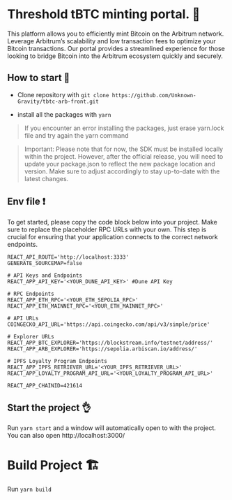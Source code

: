 # Threshold tBTC minting portal. 💱

This platform allows you to efficiently mint Bitcoin on the Arbitrum network. Leverage Arbitrum’s scalability and low transaction fees to optimize your Bitcoin transactions. Our portal provides a streamlined experience for those looking to bridge Bitcoin into the Arbitrum ecosystem quickly and securely.

## How to start 💪

-   Clone repository with
    `git clone https://github.com/Unknown-Gravity/tbtc-arb-front.git`

-   install all the packages with
    `yarn`

> If you encounter an error installing the packages, just erase yarn.lock file and try again the yarn command

> Important: Please note that for now, the SDK must be installed locally within the project. However, after the official release, you will need to update your package.json to reflect the new package location and version. Make sure to adjust accordingly to stay up-to-date with the latest changes.

## Env file ❗

To get started, please copy the code block below into your project. Make sure to replace the placeholder RPC URLs with your own. This step is crucial for ensuring that your application connects to the correct network endpoints.

```
REACT_API_ROUTE='http://localhost:3333'
GENERATE_SOURCEMAP=false

# API Keys and Endpoints
REACT_APP_API_KEY='<YOUR_DUNE_API_KEY>' #Dune API Key

# RPC Endpoints
REACT_APP_ETH_RPC='<YOUR_ETH_SEPOLIA_RPC>'
REACT_APP_ETH_MAINNET_RPC='<YOUR_ETH_MAINNET_RPC>'

# API URLs
COINGECKO_API_URL='https://api.coingecko.com/api/v3/simple/price'

# Explorer URLs
REACT_APP_BTC_EXPLORER='https://blockstream.info/testnet/address/'
REACT_APP_ARB_EXPLORER='https://sepolia.arbiscan.io/address/'

# IPFS Loyalty Program Endpoints
REACT_APP_IPFS_RETRIEVER_URL='<YOUR_IPFS_RETRIEVER_URL>'
REACT_APP_LOYALTY_PROGRAM_API_URL='<YOUR_LOYALTY_PROGRAM_API_URL>'

REACT_APP_CHAINID=421614
```

## Start the project 👌

Run `yarn start` and a window will automatically open to with the project. You can also open http://localhost:3000/

# Build Project 🏗️

Run `yarn build`
